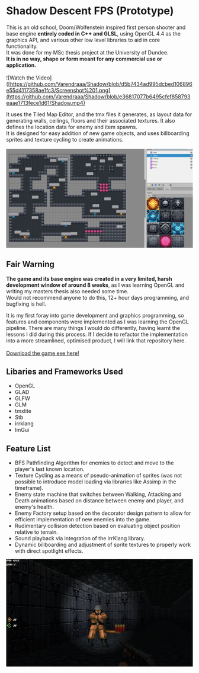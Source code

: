 # Shadow Descent FPS (Prototype)
This is an old school, Doom/Wolfenstein inspired first person shooter and base engine **entirely coded in C++ and GLSL**, using OpenGL 4.4 as the graphics API, and various other low level libraries to aid in core functionality.<br/>
It was done for my MSc thesis project at the University of Dundee.<br/>
**It is in no way, shape or form meant for any commercial use or application.<br/>**  
![Watch the Video]([https://github.com/Varendraaa/Shadow/blob/d5b7434ad995dcbed106896e55d4117358ae1fc3/Screenshot%201.png](https://github.com/Varendraaa/Shadow/blob/e36817077b6495cfef858793eaae1713fece1d61/Shadow.mp4)



It uses the Tiled Map Editor, and the tmx files it generates, as layout data for generating walls, ceilings, floors and their associated textures. It also defines the location data for enemy and item spawns.<br/>
It is designed for easy addition of new game objects, and uses billboarding sprites and texture cycling to create animations. <br/>  
![image](https://github.com/Varendraaa/Shadow/blob/d5b7434ad995dcbed106896e55d4117358ae1fc3/Screenshot%202024-08-07%20030018.png)

## Fair Warning
**The game and its base engine was created in a very limited, harsh development window of around 8 weeks**, as I was learning OpenGL and writing my masters thesis also needed some time. <br/>
Would not recommend anyone to do this, 12+ hour days programming, and bugfixing is hell. <br/>

It is my first foray into game development and graphics programming, so features and components were implemented as I was learning the OpenGL pipeline.
There are many things I would do differently, having learnt the lessons I did during this process. If I decide to refactor the implementation into a more streamlined, optimised product, I will link that repository here. <br/>  
[Download the game exe here!](https://github.com/Varendraaa/Shadow/blob/1b451607d9d1c161cf9a6a6c3657cb0284ea49ad/Game%20Executable.zip)

## Libaries and Frameworks Used
- OpenGL
- GLAD
- GLFW
- GLM
- tmxlite
- Stb
- irrklang
- ImGui
  
## Feature List
- BFS Pathfinding Algorithm for enemies to detect and move to the player's last known location.
- Texture Cycling as a means of pseudo-animation of sprites (was not possible to introduce model loading via libraries like Assimp in the timeframe).
- Enemy state machine that switches between Walking, Attacking and Death animations based on distance between enemy and player, and enemy's health.
- Enemy Factory setup based on the decorator design pattern to allow for efficient implementation of new enemies into the game.
- Rudimentary collision detection based on evaluating object position relative to terrain.
- Sound playback via integration of the irrKlang library. 
- Dynamic billboarding and adjustment of sprite textures to properly work with direct spotlight effects.

![image](https://github.com/Varendraaa/Shadow/blob/d5b7434ad995dcbed106896e55d4117358ae1fc3/Screenshot%202024-08-12%20150849.png)



